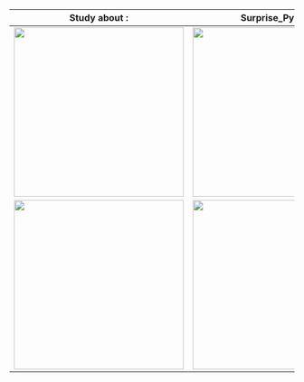 
|Study about : |Surprise_Python|
|------|---|
|<img src="https://user-images.githubusercontent.com/90318043/158060205-34798712-68a0-47b8-baa4-3716590c4c9c.png" width="300" height="300"/>|<img src="https://user-images.githubusercontent.com/90318043/158060215-6afadfdf-dd13-4628-a6d6-a624f2b4a67e.png" width="300" height="300"/>|
|<img src="https://user-images.githubusercontent.com/90318043/158060219-5ed345e5-8812-4488-8af1-7125e39910c9.png" width="300" height="300"/>|<img src="https://user-images.githubusercontent.com/90318043/158060223-25d9da6b-4a08-488d-b9ad-f301ce85fc41.png" width="300" height="300"/>|


